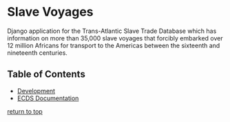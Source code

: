 # Slave Voyages

Django application for the Trans-Atlantic Slave Trade Database which has information on more than 35,000 slave voyages that forcibly embarked over 12 million Africans for transport to the Americas between the sixteenth and nineteenth centuries.

## Table of Contents

* [Development](docs/development.md)
* [ECDS Documentation](docs/ecds-doc)

[return to top](#table-of-contents)
